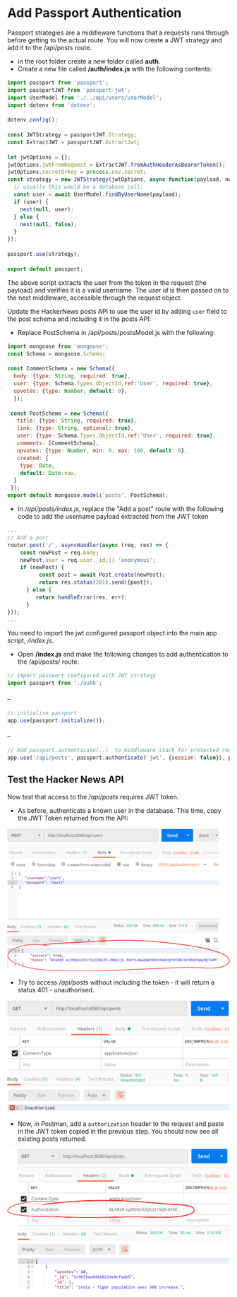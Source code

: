 # Add Passport Authentication

Passport strategies are a middleware functions that a requests runs through before getting to the actual route.​ You will now create a JWT strategy and add it to the /api/posts route.

+ in the root folder create a new folder called **auth**.
+ Create a new file called **/auth/index.js** with the following contents:

~~~javascript
import passport from 'passport';
import passportJWT from 'passport-jwt';
import UserModel from './../api/users/userModel';
import dotenv from 'dotenv';

dotenv.config();

const JWTStrategy = passportJWT.Strategy;
const ExtractJWT = passportJWT.ExtractJwt;

let jwtOptions = {};
jwtOptions.jwtFromRequest = ExtractJWT.fromAuthHeaderAsBearerToken();
jwtOptions.secretOrKey = process.env.secret;
const strategy = new JWTStrategy(jwtOptions, async function(payload, next) {
  // usually this would be a database call:
  const user = await UserModel.findByUserName(payload);
  if (user) {
    next(null, user);
  } else {
    next(null, false);
  }
});

passport.use(strategy);

export default passport;
~~~
The above script extracts the user from the token in the request (the payload) and verifies it is a valid username. The *user id* is then passed on to the next middleware, accessible through the request object.

Update the HackerNews posts API to use the user id by adding ``user`` field to the post schema and including it in the posts API:

+ Replace PostSchema in /api/posts/postsModel.js with the following:

~~~Javascript
import mongoose from 'mongoose';
const Schema = mongoose.Schema;

const CommentSchema = new Schema({
  body: {type: String, required: true},
  user: {type: Schema.Types.ObjectId,ref:'User', required: true},
  upvotes: {type: Number, default: 0},
  });

 const PostSchema = new Schema({
   title: {type: String, required: true},
   link: {type: String, optional: true},
   user: {type: Schema.Types.ObjectId,ref:'User', required: true},
   comments: [CommentSchema],
   upvotes: {type: Number, min: 0, max: 100, default: 0},
   created: {
    type: Date,
    default: Date.now,
  }
 });
export default mongoose.model('posts', PostSchema);
~~~

+ In */api/posts/index.js*, replace the "Add a post" route with the following code to add the username payload extracted from the JWT token

~~~Javascript
...
// Add a post
router.post('/', asyncHandler(async (req, res) => {
    const newPost = req.body;
    newPost.user = req.user._id;|| 'anonymous';
    if (newPost) {
          const post = await Post.create(newPost);
          return res.status(201).send({post});
      } else {
         return handleError(res, err);
      }
}));
...
~~~  

You need to import the jwt configured passport object into the main app script,  */index.js*.

+ Open **/index.js** and make the following changes to add authentication to the /api/posts/ route:

~~~javascript
// import passport configured with JWT strategy​
import passport from './auth';

…​

// initialise passport​
app.use(passport.initialize());​

…​

// Add passport.authenticate(..)  to middleware stack for protected routes​
app.use('/api/posts', passport.authenticate('jwt', {session: false}), postsRouter);

~~~

## Test the Hacker News API

Now test that access to the */api/posts* requires JWT token.

+ As before, authenticate a known user in the database. This time, copy the JWT Token returned from the API:

![Get JWT Token](./img/user3.png)

+ Try to access */api/posts* without including the token - it will return a status 401 - unauthorised. 

![No/invalid JWT Token](./img/user5.png)

+ Now, in Postman, add a ``authorization`` header to the request and paste in the JWT token copied in the  previous step. You should now see all existing posts returned.

![No/invalid JWT Token](./img/user7.png)
